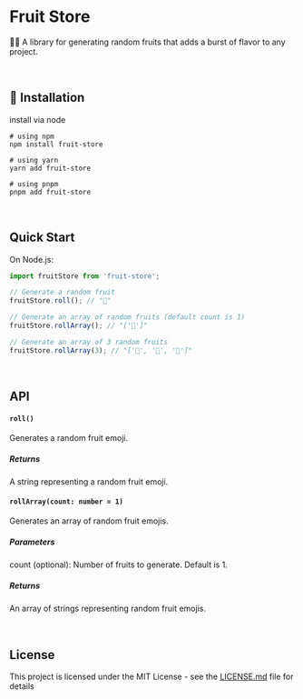 # Fruit Store

🍓🍌 A library for generating random fruits that adds a burst of flavor to any project.

<br />

## 🚀 Installation

install via node

```shell
# using npm
npm install fruit-store

# using yarn
yarn add fruit-store

# using pnpm
pnpm add fruit-store
```

<br />

## Quick Start

On Node.js:

```javascript
import fruitStore from 'fruit-store';

// Generate a random fruit
fruitStore.roll(); // "🍎"

// Generate an array of random fruits (default count is 1)
fruitStore.rollArray(); // "['🍇']"

// Generate an array of 3 random fruits
fruitStore.rollArray(3); // "['🍌', '🍇', '🍑']"
```

<br />

## API

#### `roll()`

Generates a random fruit emoji.

##### Returns

A string representing a random fruit emoji.

#### `rollArray(count: number = 1)`

Generates an array of random fruit emojis.

##### Parameters

count (optional): Number of fruits to generate. Default is 1.

##### Returns

An array of strings representing random fruit emojis.

<br />

## License

This project is licensed under the MIT License - see the [LICENSE.md](LICENSE) file for details
